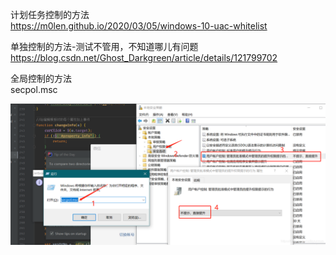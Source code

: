 计划任务控制的方法  
https://m0len.github.io/2020/03/05/windows-10-uac-whitelist  

单独控制的方法-测试不管用，不知道哪儿有问题  
https://blog.csdn.net/Ghost_Darkgreen/article/details/121799702  

全局控制的方法  
secpol.msc  

![img.png](img.png)